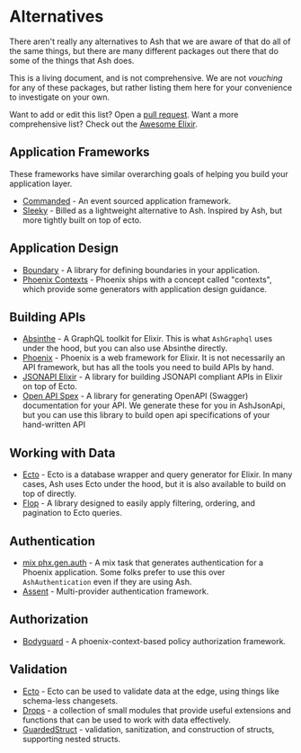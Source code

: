 <!--
SPDX-FileCopyrightText: 2019 ash contributors <https://github.com/ash-project/ash/graphs.contributors>

SPDX-License-Identifier: MIT
-->

# Alternatives

There aren't really any alternatives to Ash that we are aware of that do all of the same things, but there are many different packages out there that do some of the things that Ash does.

This is a living document, and is not comprehensive. We are not *vouching* for any of these packages, but rather listing them here for your convenience to investigate on your own.

Want to add or edit this list? Open a [pull request](https://github.com/ash-project/ash/edit/main/documentation/topics/about_ash/alternatives.md). Want a more comprehensive list? Check out the [Awesome Elixir](https://github.com/h4cc/awesome-elixir).

## Application Frameworks

These frameworks have similar overarching goals of helping you build your application layer.

- [Commanded](https://hexdocs.pm/commanded) - An event sourced application framework.
- [Sleeky](https://hexdocs.pm/sleeky) - Billed as a lightweight alternative to Ash. Inspired by Ash, but more tightly built on top of ecto.

## Application Design

- [Boundary](https://hexdocs.pm/boundary) - A library for defining boundaries in your application.
- [Phoenix Contexts](https://hexdocs.pm/phoenix/contexts.html) - Phoenix ships with a concept called "contexts", which provide some generators with application design guidance.

## Building APIs

- [Absinthe](https://hexdocs.pm/absinthe) - A GraphQL toolkit for Elixir. This is what `AshGraphql` uses under the hood, but you can also use Absinthe directly.
- [Phoenix](https://hexdocs.pm/phoenix) - Phoenix is a web framework for Elixir. It is not necessarily an API framework, but has all the tools you need to build APIs by hand.
- [JSONAPI Elixir](https://hexdocs.pm/jsonapi) - A library for building JSONAPI compliant APIs in Elixir on top of Ecto.
- [Open API Spex](https://github.com/open-api-spex) - A library for generating OpenAPI (Swagger) documentation for your API. We generate these for you in AshJsonApi, but you can use this library to build open api specifications of your hand-written API

## Working with Data

- [Ecto](https://hexdocs.pm/ecto) - Ecto is a database wrapper and query generator for Elixir. In many cases, Ash uses Ecto under the hood, but it is also available to build on top of directly.
- [Flop](https://hexdocs.pm/flop) - A library designed to easily apply filtering, ordering, and pagination to Ecto queries.

## Authentication

- [mix phx.gen.auth](https://hexdocs.pm/phoenix/Mix.Tasks.Phx.Gen.Auth.html) - A mix task that generates authentication for a Phoenix application. Some folks prefer to use this over `AshAuthentication` even if they are using Ash.
- [Assent](https://hexdocs.pm/assent) - Multi-provider authentication framework.

## Authorization

- [Bodyguard](https://hexdocs.pm/bodyguard) - A phoenix-context-based policy authorization framework.

## Validation

- [Ecto](https://hexdocs.pm/ecto) - Ecto can be used to validate data at the edge, using things like schema-less changesets.
- [Drops](https://hexdocs.pm/drops) - a collection of small modules that provide useful extensions and functions that can be used to work with data effectively.
- [GuardedStruct](https://github.com/mishka-group/guarded_struct) - validation, sanitization, and construction of structs, supporting nested structs.
